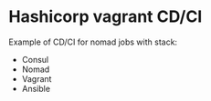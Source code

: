 # Hashicorp vagrant CD/CI
Example of CD/CI for nomad jobs with stack: 
- Consul
- Nomad
- Vagrant
- Ansible